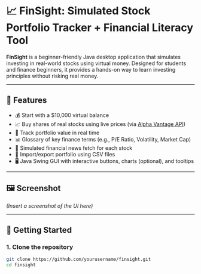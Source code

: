 # 📈 FinSight: Simulated Stock Portfolio Tracker + Financial Literacy Tool

**FinSight** is a beginner-friendly Java desktop application that simulates investing in real-world stocks using virtual money. Designed for students and finance beginners, it provides a hands-on way to learn investing principles without risking real money.

---

## 🧠 Features

- 💰 Start with a $10,000 virtual balance
- 📈 Buy shares of real stocks using live prices (via [Alpha Vantage API](https://www.alphavantage.co/))
- 🧾 Track portfolio value in real time
- 📊 Glossary of key finance terms (e.g., P/E Ratio, Volatility, Market Cap)
- 📰 Simulated financial news fetch for each stock
- 💾 Import/export portfolio using CSV files
- 🖥️ Java Swing GUI with interactive buttons, charts (optional), and tooltips

---

## 🖼️ Screenshot

*(Insert a screenshot of the UI here)*

---

## 🚀 Getting Started

### 1. Clone the repository
```bash
git clone https://github.com/yourusername/finsight.git
cd finsight
